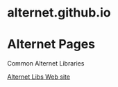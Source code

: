alternet.github.io
==================

# Alternet Pages

Common Alternet Libraries

[Alternet Libs Web site](http://alternet.ml/alternet-libs/)

